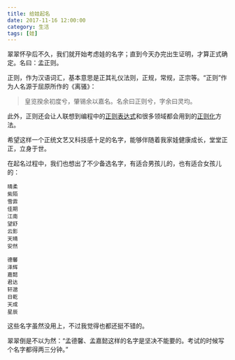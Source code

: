 ```yaml
---
title: 给娃起名
date: 2017-11-16 12:00:00
category: 生活
tags: [娃]
---
```


翠翠怀孕后不久，我们就开始考虑娃的名字；直到今天办完出生证明，才算正式确定。名曰：孟正则。

<!--more-->

正则，作为汉语词汇，基本意思是正其礼仪法则，正规，常规，正宗等。“正则”作为人名源于屈原所作的《离骚》：

> 皇览揆余初度兮，肇锡余以嘉名。名余曰正则兮，字余曰灵均。

此外，正则还会让人联想到编程中的[正则表达式](https://baike.baidu.com/item/%E6%AD%A3%E5%88%99%E8%A1%A8%E8%BE%BE%E5%BC%8F)和很多领域都会用到的[正则化](https://www.baidu.com/s?wd=%E6%AD%A3%E5%88%99%E5%8C%96)方法。

希望这样一个正统文艺又科技感十足的名字，能够伴随着我家娃健康成长，堂堂正正，立身于世。

在起名过程中，我们也想出了不少备选名字，有适合男孩儿的，也有适合女孩儿的：

	晴柔
	紫陌
	雪霏
	佳期
	江南
	望舒
	云影
	天晴
	安然
	
	德馨
	泽辉
	嘉懿
	君达
	轩邈
	日乾
	天成
	星辰
	
这些名字虽然没用上，不过我觉得也都还挺不错的。

翠翠倒是不以为然：“孟德馨、孟嘉懿这样的名字是坚决不能要的。考试的时候写个名字都得两三分钟。”